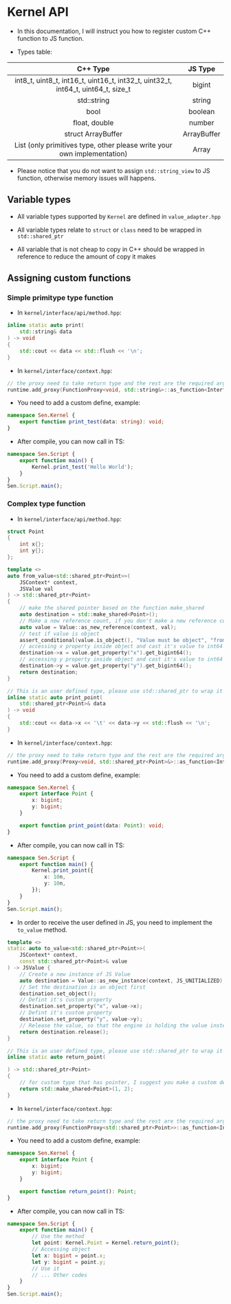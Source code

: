 # Kernel API

-   In this documentation, I will instruct you how to register custom C++ function to JS function.

-   Types table:

|                                     C++ Type                                     |   JS Type   |
| :------------------------------------------------------------------------------: | :---------: |
| int8_t, uint8_t, int16_t, uint16_t, int32_t, uint32_t, int64_t, uint64_t, size_t |   bigint    |
|                                   std::string                                    |   string    |
|                                       bool                                       |   boolean   |
|                                  float, double                                   |   number    |
|                                struct ArrayBuffer                                | ArrayBuffer |
|    List<T> (only primitives type, other please write your own implementation)    |  Array<T>   |

-   Please notice that you do not want to assign `std::string_view` to JS function, otherwise memory
    issues will happens.

## Variable types

-   All variable types supported by `Kernel` are defined in `value_adapter.hpp`

-   All variable types relate to `struct` or `class` need to be wrapped in `std::shared_ptr`

-   All variable that is not cheap to copy in C++ should be wrapped in reference to reduce the
    amount of copy it makes

## Assigning custom functions

### Simple primitype type function

-   In `kernel/interface/api/method.hpp`:

```cpp
inline static auto print(
	std::string& data
) -> void
{
	std::cout << data << std::flush << '\n';
}
```

-   In `kernel/interface/context.hpp`:

```cpp
// the proxy need to take return type and the rest are the required arguments type
runtime.add_proxy(FunctionProxy<void, std::string&>::as_function<Interface::API::print>, std::to_array<std::string_view>({"Sen"_sv, "Kernel"_sv}), "print_test"_sv);
```

-   You need to add a custom define, example:

```ts
namespace Sen.Kernel {
	export function print_test(data: string): void;
}
```

-   After compile, you can now call in TS:

```ts
namespace Sen.Script {
	export function main() {
		Kernel.print_test('Hello World');
	}
}
Sen.Script.main();
```

### Complex type function

-   In `kernel/interface/api/method.hpp`:

```cpp
struct Point
{
	int x{};
	int y{};
};
```

```cpp
template <>
auto from_value<std::shared_ptr<Point>>(
	JSContext* context,
	JSValue val
) -> std::shared_ptr<Point>
{
	// make the shared pointer based on the function make_shared
	auto destination = std::make_shared<Point>();
	// Make a new reference count, if you don't make a new reference count, the quickjs engine will make an undefined behavior
	auto value = Value::as_new_reference(context, val);
	// test if value is object
	assert_conditional(value.is_object(), "Value must be object", "from_value");
	// accessing x property inside object and cast it's value to int64
	destination->x = value.get_property("x").get_bigint64();
	// accessing y property inside object and cast it's value to int64
	destination->y = value.get_property("y").get_bigint64();
	return destination;
}
```

```cpp
// This is an user defined type, please use std::shared_ptr to wrap it
inline static auto print_point(
	std::shared_ptr<Point>& data
) -> void
{
	std::cout << data->x << '\t' << data->y << std::flush << '\n';
}
```

-   In `kernel/interface/context.hpp`:

```cpp
// the proxy need to take return type and the rest are the required arguments type
runtime.add_proxy(Proxy<void, std::shared_ptr<Point>&>::as_function<Interface::API::print_point>, std::to_array<std::string_view>({"Sen"_sv, "Kernel"_sv}), "print_point"_sv);
```

-   You need to add a custom define, example:

```ts
namespace Sen.Kernel {
	export interface Point {
		x: bigint;
		y: bigint;
	}

	export function print_point(data: Point): void;
}
```

-   After compile, you can now call in TS:

```ts
namespace Sen.Script {
	export function main() {
		Kernel.print_point({
			x: 10n,
			y: 10n,
		});
	}
}
Sen.Script.main();
```

-   In order to receive the user defined in JS, you need to implement the `to_value` method.

```cpp
template <>
static auto to_value<std::shared_ptr<Point>>(
	JSContext* context,
	const std::shared_ptr<Point>& value
) -> JSValue {
	// Create a new instance of JS Value
	auto destination = Value::as_new_instance(context, JS_UNITIALIZED);
	// Set the destination is an object first
	destination.set_object();
	// Defint it's custom property
	destination.set_property("x", value->x);
	// Defint it's custom property
	destination.set_property("y", value->y);
	// Release the value, so that the engine is holding the value instead of inside this global scope
	return destination.release();
}
```

```cpp
// This is an user defined type, please use std::shared_ptr to wrap it
inline static auto return_point(

) -> std::shared_ptr<Point>
{
	// for custom type that has pointer, I suggest you make a custom deleter
	return std::make_shared<Point>(1, 2);
}
```

-   In `kernel/interface/context.hpp`:

```cpp
// the proxy need to take return type and the rest are the required arguments type
runtime.add_proxy(FunctionProxy<std::shared_ptr<Point>>::as_function<Interface::API::return_point>, std::to_array<std::string_view>({"Sen"_sv, "Kernel"_sv}), "return_point"_sv);
```

-   You need to add a custom define, example:

```ts
namespace Sen.Kernel {
	export interface Point {
		x: bigint;
		y: bigint;
	}

	export function return_point(): Point;
}
```

-   After compile, you can now call in TS:

```ts
namespace Sen.Script {
	export function main() {
		// Use the method
		let point: Kernel.Point = Kernel.return_point();
		// Accessing object
		let x: bigint = point.x;
		let y: bigint = point.y;
		// Use it
		// ... Other codes
	}
}
Sen.Script.main();
```
